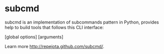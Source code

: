 # subcmd

subcmd is an implementation of subcommands pattern in Python, provides help to
build tools that follows this CLI interface:

<clitool> [global options] <command> [arguments]

Learn more <http://repejota.github.com/subcmd/>.
